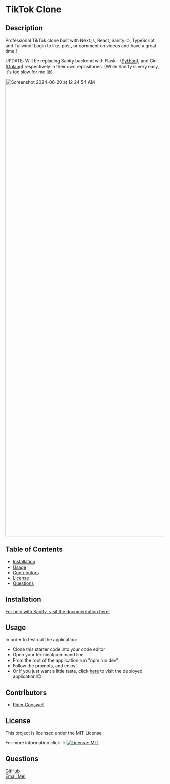 # TikTok Clone

## Description
Professional TikTok clone built with Next.js, React, Sanity.io, TypeScript, and Tailwind! Login to like, post, or comment on videos and have a great time!!

UPDATE: Will be replacing Sanity backend with Flask - ([Python](https://docs.python.org/3/)), and Gin - ([Golang](https://go.dev/doc/)) respectively in their own repositories. (While Sanity is very easy, it's too slow for me 😔)

<img width="1440" alt="Screenshot 2024-06-20 at 12 24 54 AM" src="https://github.com/RiderCogswell/tiktok/assets/171297114/0df8b56b-f2f5-4e4d-96c7-8557c8be1547">


## Table of Contents
  - [Installation](#installation)
  - [Usage](#usage)
  - [Contributors](#contributors)
  - [License](#license)
  - [Questions](#questions)

## Installation
[For help with Sanity, visit the documentation here!](https://www.sanity.io/docs/overview-introduction) 

## Usage
In order to test out the application:
  - Clone this starter code into your code editor 
  - Open your terminal/command line 
  - From the root of the application run "npm run dev"
  - Follow the prompts, and enjoy!
  - Or if you just want a little taste, click [here](https://tiktok-fhkn-b63m18szp-ridercogswells-projects.vercel.app) to visit the deployed application!😉

## Contributors
* [Rider Cogswell](https://github.com/RiderCogswell)


## License
This project is licensed under the MIT License 

For more information click -> [![License: MIT](https://img.shields.io/badge/License-MIT-yellow.svg)](https://opensource.org/licenses/MIT)

## Questions
[GitHub](https://github.com/RiderCogswell)   
[Email Me!](mailto:ridercogswell@gmail.com) 
